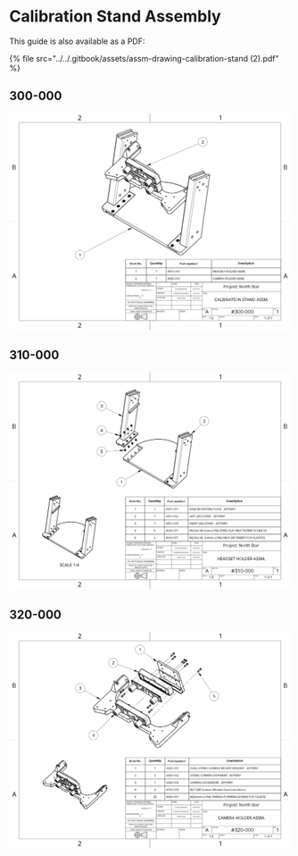 # Calibration Stand Assembly

This guide is also available as a PDF:

{% file src="../../.gitbook/assets/assm-drawing-calibration-stand \(2\).pdf" %}

## 300-000

![CALIBRATION STAND ASSM.](../../.gitbook/assets/assm-drawing-calibration-stand-1.png)

## 310-000

![HEADSET HOLDER ASSM.](../../.gitbook/assets/assm-drawing-calibration-stand-2.png)

## 320-000

![CAMERA HOLDER ASSM.](../../.gitbook/assets/assm-drawing-calibration-stand-3.png)

